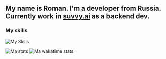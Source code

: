 ## My name is Roman. I'm a developer from Russia. Currently work in [suvvy.ai](https://suvvy.ai) as a backend dev.

### My skills

![My Skills](https://skillicons.dev/icons?i=python,fastapi,linux,mongodb,md,git,docker,regex,js,bash,java,unity,cs)

![Ma stats](https://github-readme-stats.vercel.app/api?username=barabum0&theme=onedark&show_icons=true&hide_rank=true&count_private=true&hide_border=true&line_height=24&bg_color=0d1117&card_width=200px)
![Ma wakatime stats](https://github-readme-stats.vercel.app/api/wakatime?username=barabum0&theme=onedark&hide_border=true&line_height=24&bg_color=0d1117&langs_count=10&layout=compact)
